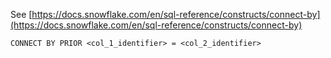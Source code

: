 See [https://docs.snowflake.com/en/sql-reference/constructs/connect-by](https://docs.snowflake.com/en/sql-reference/constructs/connect-by)
```
CONNECT BY PRIOR <col_1_identifier> = <col_2_identifier>
```

